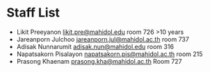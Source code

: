 # Staff List

* Likit Preeyanon likit.pre@mahidol.edu room 726 >10 years
* Jareanporn Julchoo jareanporn.jul@mahidol.ac.th room 737
* Adisak Nunnarumit adisak.nun@mahidol.edu room 316
* Napatsakorn Pisalayon napatsakorn.pis@mahidol.ac.th room 215
* Prasong Khaenam prasong.kha@mahidol.ac.th Room 727
